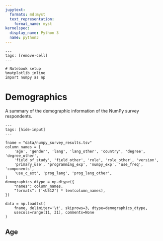 ```yaml
---
jupytext:
  formats: md:myst
  text_representation:
    format_name: myst
kernelspec:
  display_name: Python 3
  name: python3
---
```


```{code-cell} ipython3
---
tags: [remove-cell]
---

# Notebook setup
%matplotlib inline
import numpy as np
```

# Demographics

A summary of the demographic information of the NumPy survey respondents.

```{code-cell} ipython3
---
tags: [hide-input]
---

fname = "data/numpy_survey_results.tsv"
column_names = [
    'age', 'gender', 'lang', 'lang_other', 'country', 'degree', 'degree_other',
    'field_of_study', 'field_other', 'role', 'role_other', 'version', 
    'primary_use', 'programming_exp', 'numpy_exp', 'use_freq', 'components',
    'use_c_ext', 'prog_lang', 'prog_lang_other',
]
demographics_dtype = np.dtype({
    "names": column_names,
    "formats": ['<U512'] * len(column_names),
})

data = np.loadtxt(
    fname, delimiter='\t', skiprows=3, dtype=demographics_dtype, 
    usecols=range(11, 31), comments=None
)
```


## Age


